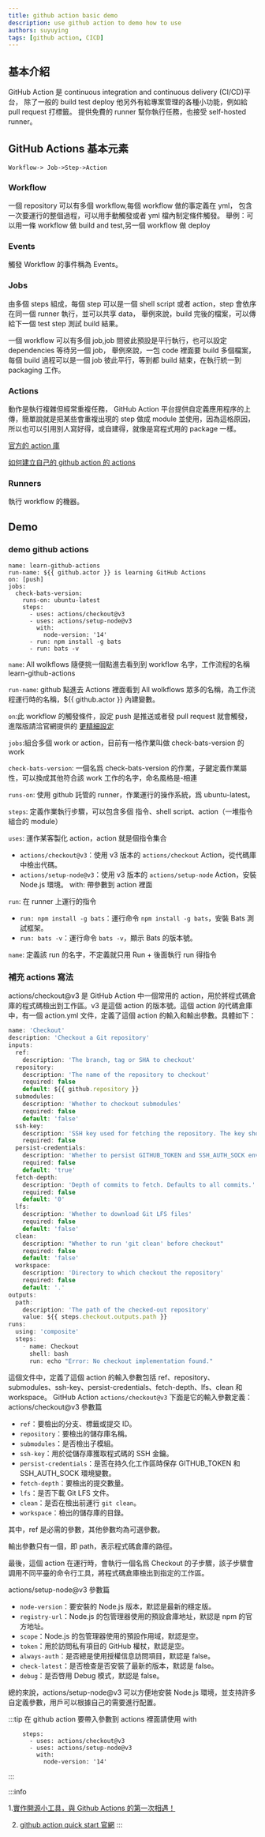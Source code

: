 ```yaml
---
title: github action basic demo
description: use github action to demo how to use
authors: suyuying
tags: [github action, CICD]
---
```


## 基本介紹

GitHub Action 是 continuous integration and continuous delivery (CI/CD)平台，
除了一般的 build test deploy 他另外有給專案管理的各種小功能，例如給 pull request 打標籤。
提供免費的 runner 幫你執行任務，也接受 self-hosted runner。

<!--truncate-->

## GitHub Actions 基本元素

```
Workflow-> Job->Step->Action
```

### Workflow

一個 repository 可以有多個 workflow,每個 workflow 做的事定義在 yml， 包含一次要運行的整個過程，可以用手動觸發或者 yml 檔內制定條件觸發。
舉例：可以用一條 workflow 做 build and test,另一個 workflow 做 deploy

### Events

觸發 Workflow 的事件稱為 Events。

### Jobs

由多個 steps 組成，每個 step 可以是一個 shell script 或者 action，step 會依序在同一個 runner 執行，並可以共享 data，
舉例來說，build 完後的檔案，可以傳給下一個 test step 測試 build 結果。

一個 workflow 可以有多個 job,job 間彼此預設是平行執行，也可以設定 dependencies 等待另一個 job，
舉例來說，一包 code 裡面要 build 多個檔案，每個 build 過程可以是一個 job 彼此平行，等到都 build 結束，在執行統一到 packaging 工作。

### Actions

動作是執行複雜但經常重複任務， GitHub Action 平台提供自定義應用程序的上傳，簡單說就是把某些會重複出現的 step 做成 module 並使用，因為這格原因，所以也可以引用別人寫好得，或自建得，就像是寫程式用的 package 一樣。

[官方的 action 庫](https://github.com/marketplace?category=chat&type=actions&query=)

[如何建立自己的 github action 的 actions](https://docs.github.com/zh/actions/creating-actions/about-custom-actions)

### Runners

執行 workflow 的機器。

## Demo

### demo github actions

```
name: learn-github-actions
run-name: ${{ github.actor }} is learning GitHub Actions
on: [push]
jobs:
  check-bats-version:
    runs-on: ubuntu-latest
    steps:
      - uses: actions/checkout@v3
      - uses: actions/setup-node@v3
        with:
          node-version: '14'
      - run: npm install -g bats
      - run: bats -v
```

`name`: All wolkflows 隨便挑一個點進去看到到 workflow 名字，工作流程的名稱 learn-github-actions

`run-name`: github 點進去 Actions 裡面看到 All wolkflows 眾多的名稱，為工作流程運行時的名稱，${{ github.actor }} 內建變數。

`on`:此 workflow 的觸發條件，設定 push 是推送或者發 pull request 就會觸發，進階版請洽官網提供的
[更精細設定](https://docs.github.com/zh/actions/using-workflows/workflow-syntax-for-github-actions#onpushpull_requestpull_request_targetpathspaths-ignore)

`jobs`:組合多個 work or action，目前有一格作業叫做 check-bats-version 的 work

`check-bats-version`: 一個名爲 check-bats-version 的作業，子鍵定義作業屬性，可以換成其他符合該 work 工作的名字，命名風格是-相連

`runs-on`: 使用 github 託管的 runner，作業運行的操作系統，爲 ubuntu-latest。

`steps`: 定義作業執行步驟，可以包含多個 指令、shell script、action（一堆指令組合的 module）

`uses`: 運作某客製化 action，action 就是個指令集合

- `actions/checkout@v3`：使用 v3 版本的 `actions/checkout` Action，從代碼庫中檢出代碼。
- `actions/setup-node@v3`：使用 v3 版本的 `actions/setup-node` Action，安裝 Node.js 環境。
  with: 帶參數到 action 裡面

`run`: 在 runner 上運行的指令

- `run: npm install -g bats`：運行命令 `npm install -g bats`，安裝 Bats 測試框架。
- `run: bats -v`：運行命令 `bats -v`，顯示 Bats 的版本號。

`name`: 定義該 run 的名字，不定義就只用 Run + 後面執行 run 得指令

### 補充 actions 寫法

actions/checkout@v3 是 GitHub Action 中一個常用的 action，用於將程式碼倉庫的程式碼檢出到工作區。v3 是這個 action 的版本號。這個 action 的代碼倉庫中，有一個 action.yml 文件，定義了這個 action 的輸入和輸出參數。具體如下：

```jsx title="actions/checkout@v3"
name: 'Checkout'
description: 'Checkout a Git repository'
inputs:
  ref:
    description: 'The branch, tag or SHA to checkout'
  repository:
    description: 'The name of the repository to checkout'
    required: false
    default: ${{ github.repository }}
  submodules:
    description: 'Whether to checkout submodules'
    required: false
    default: 'false'
  ssh-key:
    description: 'SSH key used for fetching the repository. The key should have access to the repository or be able to authenticate for the repository URL.'
    required: false
  persist-credentials:
    description: 'Whether to persist GITHUB_TOKEN and SSH_AUTH_SOCK environment variables when persisting the workspace'
    required: false
    default: 'true'
  fetch-depth:
    description: 'Depth of commits to fetch. Defaults to all commits.'
    required: false
    default: '0'
  lfs:
    description: 'Whether to download Git LFS files'
    required: false
    default: 'false'
  clean:
    description: "Whether to run 'git clean' before checkout"
    required: false
    default: 'false'
  workspace:
    description: 'Directory to which checkout the repository'
    required: false
    default: '.'
outputs:
  path:
    description: 'The path of the checked-out repository'
    value: ${{ steps.checkout.outputs.path }}
runs:
  using: 'composite'
  steps:
    - name: Checkout
      shell: bash
      run: echo "Error: No checkout implementation found."

```

這個文件中，定義了這個 action 的輸入參數包括 ref、repository、submodules、ssh-key、persist-credentials、fetch-depth、lfs、clean 和 workspace。
GitHub Action `actions/checkout@v3` 下面是它的輸入參數定義：
<highlight color="#25c2a0">actions/checkout@v3 參數篇</highlight>

- `ref`：要檢出的分支、標籤或提交 ID。
- `repository`：要檢出的儲存庫名稱。
- `submodules`：是否檢出子模組。
- `ssh-key`：用於從儲存庫獲取程式碼的 SSH 金鑰。
- `persist-credentials`：是否在持久化工作區時保存 GITHUB_TOKEN 和 SSH_AUTH_SOCK 環境變數。
- `fetch-depth`：要檢出的提交數量。
- `lfs`：是否下載 Git LFS 文件。
- `clean`：是否在檢出前運行 `git clean`。
- `workspace`：檢出的儲存庫的目錄。

其中，ref 是必需的參數，其他參數均為可選參數。

輸出參數只有一個，即 path，表示程式碼倉庫的路徑。

最後，這個 action 在運行時，會執行一個名爲 Checkout 的子步驟，該子步驟會調用不同平臺的命令行工具，將程式碼倉庫檢出到指定的工作區。

<highlight color="#1877F2"> actions/setup-node@v3 參數篇</highlight>

- `node-version`：要安裝的 Node.js 版本，默認是最新的穩定版。
- `registry-url`：Node.js 的包管理器使用的預設倉庫地址，默認是 npm 的官方地址。
- `scope`：Node.js 的包管理器使用的預設作用域，默認是空。
- `token`：用於訪問私有項目的 GitHub 權杖，默認是空。
- `always-auth`：是否總是使用授權信息訪問項目，默認是 false。
- `check-latest`：是否檢查是否安裝了最新的版本，默認是 false。
- `debug`：是否啓用 Debug 模式，默認是 false。

總的來說，actions/setup-node@v3 可以方便地安裝 Node.js 環境，並支持許多自定義參數，用戶可以根據自己的需要進行配置。

:::tip
在 github action 要帶入參數到 actions 裡面請使用 with

```
    steps:
      - uses: actions/checkout@v3
      - uses: actions/setup-node@v3
        with:
          node-version: '14'
```

:::

:::info

1.[實作開源小工具，與 Github Actions 的第一次相遇！](https://medium.com/starbugs/%E5%AF%A6%E4%BD%9C%E9%96%8B%E6%BA%90%E5%B0%8F%E5%B7%A5%E5%85%B7-%E8%88%87-github-actions-%E7%9A%84%E7%AC%AC%E4%B8%80%E6%AC%A1%E7%9B%B8%E9%81%87-3dd2d70eeb)

2. [github action quick start 官網](https://docs.github.com/en/actions/quickstart)
   :::
